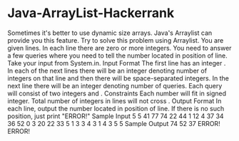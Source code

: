 # Java-ArrayList-Hackerrank
Sometimes it's better to use dynamic size arrays. Java's Arraylist can provide you this feature. Try to solve this problem using Arraylist.  You are given  lines. In each line there are zero or more integers. You need to answer a few queries where you need to tell the number located in  position of  line.   Take your input from System.in.  Input Format The first line has an integer . In each of the next  lines there will be an integer  denoting number of integers on that line and then there will be space-separated integers. In the next line there will be an integer denoting number of queries. Each query will consist of two integers  and .  Constraints  Each number will fit in signed integer. Total number of integers in  lines will not cross .  Output Format In each line, output the number located in  position of  line. If there is no such position, just print "ERROR!"  Sample Input  5 5 41 77 74 22 44 1 12 4 37 34 36 52 0 3 20 22 33 5 1 3 3 4 3 1 4 3 5 5 Sample Output  74 52 37 ERROR! ERROR!
